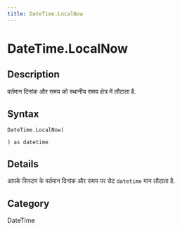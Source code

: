 ```yaml
---
title: DateTime.LocalNow
---
```


# DateTime.LocalNow


## Description

वर्तमान दिनांक और समय को स्थानीय समय क्षेत्र में लौटाता है.


## Syntax

```powerquery
DateTime.LocalNow(

) as datetime
```


## Details

आपके सिस्टम के वर्तमान दिनांक और समय पर सेट <code>datetime</code> मान लौटाता है.



## Category
DateTime
